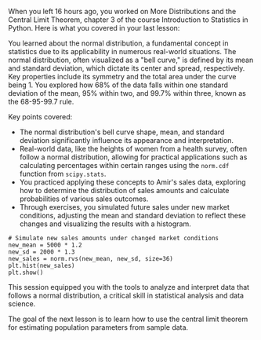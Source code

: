 When you left 16 hours ago, you worked on More Distributions and the Central Limit Theorem, chapter 3 of the course Introduction to Statistics in Python. Here is what you covered in your last lesson:

You learned about the normal distribution, a fundamental concept in statistics due to its applicability in numerous real-world situations. The normal distribution, often visualized as a "bell curve," is defined by its mean and standard deviation, which dictate its center and spread, respectively. Key properties include its symmetry and the total area under the curve being 1. You explored how 68% of the data falls within one standard deviation of the mean, 95% within two, and 99.7% within three, known as the 68-95-99.7 rule.

Key points covered:

- The normal distribution's bell curve shape, mean, and standard deviation significantly influence its appearance and interpretation.
- Real-world data, like the heights of women from a health survey, often follow a normal distribution, allowing for practical applications such as calculating percentages within certain ranges using the `norm.cdf` function from `scipy.stats`.
- You practiced applying these concepts to Amir's sales data, exploring how to determine the distribution of sales amounts and calculate probabilities of various sales outcomes.
- Through exercises, you simulated future sales under new market conditions, adjusting the mean and standard deviation to reflect these changes and visualizing the results with a histogram.

```
# Simulate new sales amounts under changed market conditions
new_mean = 5000 * 1.2
new_sd = 2000 * 1.3
new_sales = norm.rvs(new_mean, new_sd, size=36)
plt.hist(new_sales)
plt.show()
```

This session equipped you with the tools to analyze and interpret data that follows a normal distribution, a critical skill in statistical analysis and data science.

The goal of the next lesson is to learn how to use the central limit theorem for estimating population parameters from sample data.